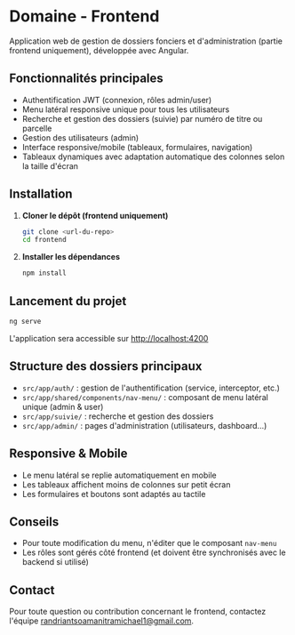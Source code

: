 # Domaine - Frontend

Application web de gestion de dossiers fonciers et d'administration (partie frontend uniquement), développée avec Angular.

## Fonctionnalités principales
- Authentification JWT (connexion, rôles admin/user)
- Menu latéral responsive unique pour tous les utilisateurs
- Recherche et gestion des dossiers (suivie) par numéro de titre ou parcelle
- Gestion des utilisateurs (admin)
- Interface responsive/mobile (tableaux, formulaires, navigation)
- Tableaux dynamiques avec adaptation automatique des colonnes selon la taille d'écran

## Installation

1. **Cloner le dépôt (frontend uniquement)**
   ```bash
   git clone <url-du-repo>
   cd frontend
   ```
2. **Installer les dépendances**
   ```bash
   npm install
   ```

## Lancement du projet

```bash
ng serve
```
L'application sera accessible sur [http://localhost:4200](http://localhost:4200)

## Structure des dossiers principaux

- `src/app/auth/` : gestion de l'authentification (service, interceptor, etc.)
- `src/app/shared/components/nav-menu/` : composant de menu latéral unique (admin & user)
- `src/app/suivie/` : recherche et gestion des dossiers
- `src/app/admin/` : pages d'administration (utilisateurs, dashboard...)

## Responsive & Mobile
- Le menu latéral se replie automatiquement en mobile
- Les tableaux affichent moins de colonnes sur petit écran
- Les formulaires et boutons sont adaptés au tactile

## Conseils
- Pour toute modification du menu, n'éditer que le composant `nav-menu`
- Les rôles sont gérés côté frontend (et doivent être synchronisés avec le backend si utilisé)

## Contact
Pour toute question ou contribution concernant le frontend, contactez l'équipe randriantsoamanitramichael1@gmail.com.
